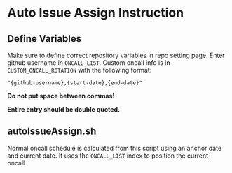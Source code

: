 # Auto Issue Assign Instruction
## Define Variables
Make sure to define correct repository variables in repo setting page. Enter github username in `ONCALL_LIST`. Custom oncall info is in `CUSTOM_ONCALL_ROTATION` with the following format:

`"{github-username},{start-date},{end-date}"`

**Do not put space between commas!**

**Entire entry should be double quoted.**

## autoIssueAssign.sh
Normal oncall schedule is calculated from this script using an anchor date and current date. It uses the `ONCALL_LIST` index to position the current oncall.

